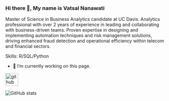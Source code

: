 ### Hi there 👋, My name is Vatsal Nanawati
Master of Science in Business Analytics candidate at UC Davis. Analytics professional with over 2 years of experience in leading and collaborating with business-driven teams. Proven expertise in designing and implementing automation techniques and risk management solutions, driving enhanced fraud detection and operational efficiency within telecom and financial sectors.

Skills: R/SQL/Python

- 🔭 I’m currently working on this page. 


[<img src='https://cdn.jsdelivr.net/npm/simple-icons@3.0.1/icons/github.svg' alt='github' height='40'>](https://github.com/https://github.com/ninervatsal)  

![GitHub stats](https://github-readme-stats.vercel.app/api?username=https://github.com/ninervatsal&show_icons=true)  

